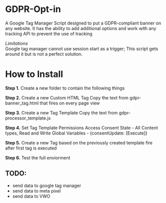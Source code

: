 # GDPR-Opt-in
A Google Tag Manager Script designed to put a GDPR-compliant banner on any website. It has the ability to add additional options and work with any tracking API to prevent the use of tracking

*Limitations*  
Google tag manager cannot use session start as a trigger; This script gets around it but is not a perfect solution.


# How to Install
**Step 1.**
Create a new folder to contain the following things

**Step 2.**
Create a new Custom HTML Tag
Copy the text from gdpr-banner_tag.html
that fires on every page view

**Step 3.**
Create a new Tag Template
Copy the text from gdpr-processor_template.js

**Step 4.**
Set Tag Template Permissions
Access Consent State - All Content types, Read and Write
Global Variables - {consentUpdate: [Execute]}

**Step 5.**
Create a new Tag based on the previously created template
fire after first tag is executed

**Step 6.**
Test the full enviorment

TODO:
- 
- send data to google tag manager
- send data to meta pixel
- send data to VWO
